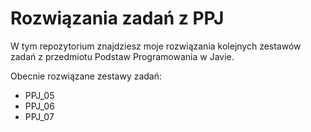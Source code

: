 # Rozwiązania zadań z PPJ
W tym repozytorium znajdziesz moje rozwiązania kolejnych zestawów zadań z przedmiotu Podstaw Programowania w Javie.

Obecnie rozwiązane zestawy zadań:
* PPJ_05
* PPJ_06
* PPJ_07